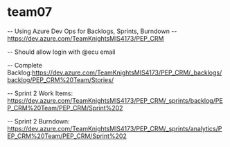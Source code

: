 # team07

-- Using Azure Dev Ops for Backlogs, Sprints, Burndown
-- https://dev.azure.com/TeamKnightsMIS4173/PEP_CRM

-- Should allow login with @ecu email

-- Complete Backlog:https://dev.azure.com/TeamKnightsMIS4173/PEP_CRM/_backlogs/backlog/PEP_CRM%20Team/Stories/

-- Sprint 2 Work Items: https://dev.azure.com/TeamKnightsMIS4173/PEP_CRM/_sprints/backlog/PEP_CRM%20Team/PEP_CRM/Sprint%202

-- Sprint 2 Burndown: https://dev.azure.com/TeamKnightsMIS4173/PEP_CRM/_sprints/analytics/PEP_CRM%20Team/PEP_CRM/Sprint%202

